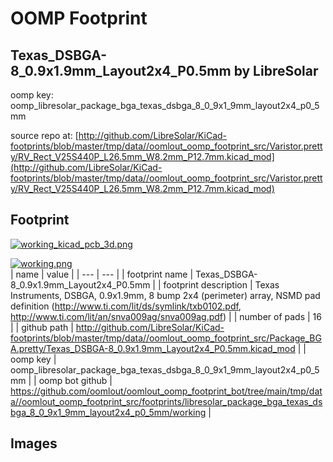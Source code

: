 # OOMP Footprint  
## Texas_DSBGA-8_0.9x1.9mm_Layout2x4_P0.5mm  by LibreSolar  
  
oomp key: oomp_libresolar_package_bga_texas_dsbga_8_0_9x1_9mm_layout2x4_p0_5mm  
  
source repo at: [http://github.com/LibreSolar/KiCad-footprints/blob/master/tmp/data//oomlout_oomp_footprint_src/Varistor.pretty/RV_Rect_V25S440P_L26.5mm_W8.2mm_P12.7mm.kicad_mod](http://github.com/LibreSolar/KiCad-footprints/blob/master/tmp/data//oomlout_oomp_footprint_src/Varistor.pretty/RV_Rect_V25S440P_L26.5mm_W8.2mm_P12.7mm.kicad_mod)  
## Footprint  
  
[![working_kicad_pcb_3d.png](working_kicad_pcb_3d_600.png)](working_kicad_pcb_3d.png)  
  
[![working.png](working_600.png)](working.png)  
| name | value | 
| --- | --- | 
| footprint name | Texas_DSBGA-8_0.9x1.9mm_Layout2x4_P0.5mm | 
| footprint description | Texas Instruments, DSBGA, 0.9x1.9mm, 8 bump 2x4 (perimeter) array, NSMD pad definition (http://www.ti.com/lit/ds/symlink/txb0102.pdf, http://www.ti.com/lit/an/snva009ag/snva009ag.pdf) | 
| number of pads | 16 | 
| github path | http://github.com/LibreSolar/KiCad-footprints/blob/master/tmp/data//oomlout_oomp_footprint_src/Package_BGA.pretty/Texas_DSBGA-8_0.9x1.9mm_Layout2x4_P0.5mm.kicad_mod | 
| oomp key | oomp_libresolar_package_bga_texas_dsbga_8_0_9x1_9mm_layout2x4_p0_5mm | 
| oomp bot github | https://github.com/oomlout/oomlout_oomp_footprint_bot/tree/main/tmp/data//oomlout_oomp_footprint_src/footprints/libresolar_package_bga_texas_dsbga_8_0_9x1_9mm_layout2x4_p0_5mm/working | 
## Images  
